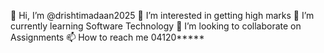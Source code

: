👋 Hi, I’m @drishtimadaan2025
👀 I’m interested in getting high marks
🌱 I’m currently learning Software Technology
💞️ I’m looking to collaborate on Assignments
📫 How to reach me 04120*****
 

<!---
drishtimadaan2025/drishtimadaan2025 is a ✨ special ✨ repository because its `README.md` (this file) appears on your GitHub profile.
You can click the Preview link to take a look at your changes.
--->
